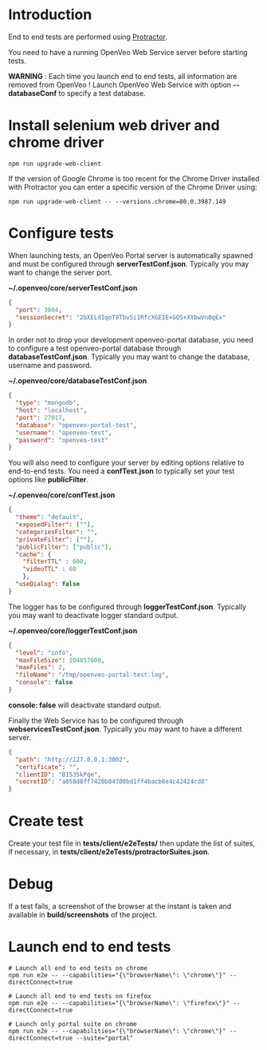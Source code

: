 # Introduction

End to end tests are performed using [Protractor](http://www.protractortest.org/).

You need to have a running OpenVeo Web Service server before starting tests.

**WARNING** : Each time you launch end to end tests, all information are removed from OpenVeo ! Launch OpenVeo Web Service with option **--databaseConf** to specify a test database.

# Install selenium web driver and chrome driver

    npm run upgrade-web-client

If the version of Google Chrome is too recent for the Chrome Driver installed with Protractor you can enter a specific version of the Chrome Driver using:

    npm run upgrade-web-client -- --versions.chrome=80.0.3987.149

# Configure tests

When launching tests, an OpenVeo Portal server is automatically spawned and must be configured through **serverTestConf.json**. Typically you may want to change the server port.

**~/.openveo/core/serverTestConf.json**

```json
{
  "port": 3004,
  "sessionSecret": "2bXELdIqoT9Tbv5i1RfcXGEIE+GQS+XYbwVn0qEx"
}
```

In order not to drop your development openveo-portal database, you need to configure a test openveo-portal database through **databaseTestConf.json**. Typically you may want to change the database, username and password.

**~/.openveo/core/databaseTestConf.json**

```json
{
  "type": "mongodb",
  "host": "localhost",
  "port": 27017,
  "database": "openveo-portal-test",
  "username": "openveo-test",
  "password": "openveo-test"
}
```

You will also need to configure your server by editing options relative to end-to-end tests. You need a **confTest.json** to typically set your test options like **publicFilter**.

**~/.openveo/core/confTest.json**

```json
{
  "theme": "default",
  "exposedFilter": [""],
  "categoriesFilter": "",
  "privateFilter": [""],
  "publicFilter": ["public"],
  "cache": {
    "filterTTL" : 600,
    "videoTTL" : 60
    },
  "useDialog": false
}
```

The logger has to be configured through **loggerTestConf.json**. Typically you may want to deactivate logger standard output.

**~/.openveo/core/loggerTestConf.json**

```json
{
  "level": "info",
  "maxFileSize": 104857600,
  "maxFiles": 2,
  "fileName": "/tmp/openveo-portal-test.log",
  "console": false
}
```

**console: false** will deactivate standard output.

Finally the Web Service has to be configured through **webservicesTestConf.json**. Typically you may want to have a different server.

```json
{
  "path": "http://127.0.0.1:3002",
  "certificate": "",
  "clientID": "B1535kPqe",
  "secretID": "a058d8ff7420b84708bd1ff4bacb8e4c42424cd0"
}
```

# Create test

Create your test file in **tests/client/e2eTests/** then update the list of suites, if necessary, in **tests/client/e2eTests/protractorSuites.json**.

# Debug

If a test fails, a screenshot of the browser at the instant is taken and available in **build/screenshots** of the project.

# Launch end to end tests

    # Launch all end to end tests on chrome
    npm run e2e -- --capabilities="{\"browserName\": \"chrome\"}" --directConnect=true

    # Launch all end to end tests on firefox
    npm run e2e -- --capabilities="{\"browserName\": \"firefox\"}" --directConnect=true

    # Launch only portal suite on chrome
    npm run e2e -- --capabilities="{\"browserName\": \"chrome\"}" --directConnect=true --suite="portal"
